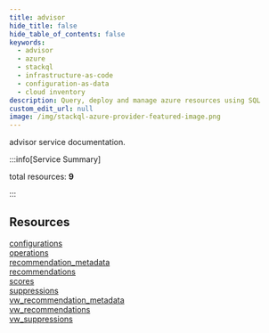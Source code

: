 ```yaml
---
title: advisor
hide_title: false
hide_table_of_contents: false
keywords:
  - advisor
  - azure
  - stackql
  - infrastructure-as-code
  - configuration-as-data
  - cloud inventory
description: Query, deploy and manage azure resources using SQL
custom_edit_url: null
image: /img/stackql-azure-provider-featured-image.png
---
```


advisor service documentation.

:::info[Service Summary]

total resources: __9__  

:::

## Resources
<div class="row">
<div class="providerDocColumn">
<a href="/services/advisor/configurations/">configurations</a><br />
<a href="/services/advisor/operations/">operations</a><br />
<a href="/services/advisor/recommendation_metadata/">recommendation_metadata</a><br />
<a href="/services/advisor/recommendations/">recommendations</a><br />
<a href="/services/advisor/scores/">scores</a>
</div>
<div class="providerDocColumn">
<a href="/services/advisor/suppressions/">suppressions</a><br />
<a href="/services/advisor/vw_recommendation_metadata/">vw_recommendation_metadata</a><br />
<a href="/services/advisor/vw_recommendations/">vw_recommendations</a><br />
<a href="/services/advisor/vw_suppressions/">vw_suppressions</a>
</div>
</div>